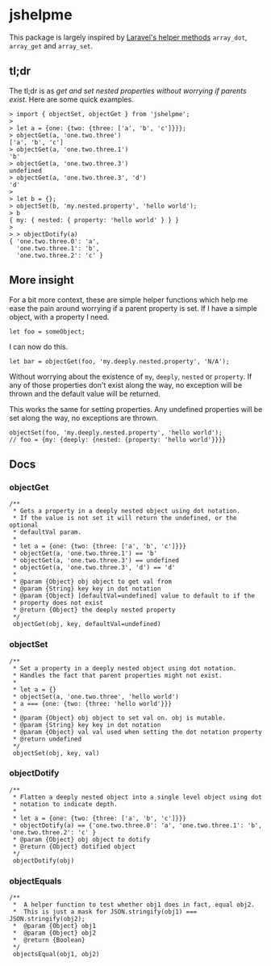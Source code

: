 # jshelpme

This package is largely inspired by [Laravel's helper methods](https://laravel.com/docs/5.2/helpers) `array_dot`, `array_get` and `array_set`.

## tl;dr

The tl;dr is as _get and set nested properties without worrying if parents exist_. Here are some quick examples.

```
> import { objectSet, objectGet } from 'jshelpme';
> 
> let a = {one: {two: {three: ['a', 'b', 'c']}}};
> objectGet(a, 'one.two.three')
['a', 'b', 'c']
> objectGet(a, 'one.two.three.1')
'b'
> objectGet(a, 'one.two.three.3')
undefined
> objectGet(a, 'one.two.three.3', 'd')
'd'
>
> let b = {};
> objectSet(b, 'my.nested.property', 'hello world');
> b
{ my: { nested: { property: 'hello world' } } }
>
> > objectDotify(a)
{ 'one.two.three.0': 'a',
  'one.two.three.1': 'b',
  'one.two.three.2': 'c' }
```

## More insight

For a bit more context, these are simple helper functions which help me ease the pain around worrying if a parent property is set. If I have a simple object, with a property I need.

```
let foo = someObject;
```

I can now do this.

```
let bar = objectGet(foo, 'my.deeply.nested.property', 'N/A');
```

Without worrying about the existence of `my`, `deeply`, `nested` or `property`. If any of those properties don't exist along the way, no exception will be thrown and the default value will be returned.

This works the same for setting properties. Any undefined properties will be set along the way, no exceptions are thrown.

```
objectSet(foo, 'my.deeply.nested.property', 'hello world');
// foo = {my: {deeply: {nested: {property: 'hello world'}}}}
```

## Docs

### objectGet
```
/**
 * Gets a property in a deeply nested object using dot notation.
 * If the value is not set it will return the undefined, or the optional
 * defaultVal param.
 *
 * let a = {one: {two: {three: ['a', 'b', 'c']}}}
 * objectGet(a, 'one.two.three.1') == 'b'
 * objectGet(a, 'one.two.three.3') == undefined
 * objectGet(a, 'one.two.three.3', 'd') == 'd'
 *
 * @param {Object} obj object to get val from
 * @param {String} key key in dot notation
 * @param {Object} [defaultVal=undefined] value to default to if the
 * property does not exist
 * @return {Object} the deeply nested property
 */
 objectGet(obj, key, defaultVal=undefined)
```

### objectSet
```
/**
 * Set a property in a deeply nested object using dot notation.
 * Handles the fact that parent properties might not exist.
 *
 * let a = {}
 * objectSet(a, 'one.two.three', 'hello world')
 * a === {one: {two: {three: 'hello world'}}}
 *
 * @param {Object} obj object to set val on. obj is mutable.
 * @param {String} key key in dot notation
 * @param {Object} val val used when setting the dot notation property
 * @return undefined
 */
 objectSet(obj, key, val) 
```

### objectDotify
```
/**
 * Flatten a deeply nested object into a single level object using dot 
 * notation to indicate depth.
 *
 * let a = {one: {two: {three: ['a', 'b', 'c']}}}
 * objectDotify(a) == {'one.two.three.0': 'a', 'one.two.three.1': 'b', 'one.two.three.2': 'c' }
 * @param {Object} obj object to dotify
 * @return {Object} dotified object
 */
 objectDotify(obj)
```

### objectEquals
```
/**
 *  A helper function to test whether obj1 does in fact, equal obj2.
 *  This is just a mask for JSON.stringify(obj1) === JSON.stringify(obj2);
 *  @param {Object} obj1
 *  @param {Object} obj2
 *  @return {Boolean}
 */
 objectsEqual(obj1, obj2)
```

